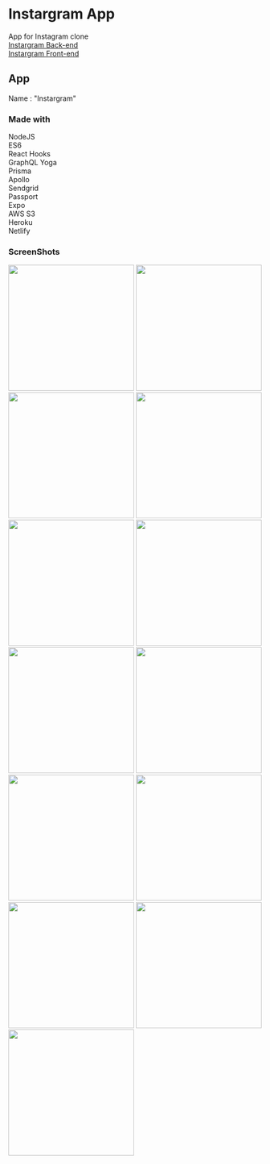 # Instargram App
App for Instagram clone<br>
[Instargram Back-end](https://github.com/danmin20/Instargram-Backend)<br>
[Instargram Front-end](https://github.com/danmin20/Instargram-Frontend)

## App
Name : "Instargram"

### Made with
NodeJS<br>
ES6<br>
React Hooks<br>
GraphQL Yoga<br>
Prisma<br>
Apollo<br>
Sendgrid<br>
Passport<br>
Expo<br>
AWS S3<br>
Heroku<br>
Netlify<br>

### ScreenShots
<div>
<img width="250" src="https://user-images.githubusercontent.com/50590192/73177831-57d6b000-4153-11ea-83bd-e0c3b5a10947.png">
<img width="250" src="https://user-images.githubusercontent.com/50590192/73177855-64f39f00-4153-11ea-8d9a-d8b8d4941c96.png">
<img width="250" src="https://user-images.githubusercontent.com/50590192/73179160-201d3780-4156-11ea-86cf-3ebdbf769322.png">
<img width="250" src="https://user-images.githubusercontent.com/50590192/73178714-2d85f200-4155-11ea-8e2e-51ac72c992a2.png">
<img width="250" src="https://user-images.githubusercontent.com/50590192/73178135-febb4c00-4153-11ea-9dc3-6b1400ade431.png">
<img width="250" src="https://user-images.githubusercontent.com/50590192/73178737-3b3b7780-4155-11ea-982c-9fa6a61c0845.png">
<img width="250" src="https://user-images.githubusercontent.com/50590192/73178158-07138700-4154-11ea-8066-26042d79fbd6.png">
<img width="250" src="https://user-images.githubusercontent.com/50590192/73178180-1561a300-4154-11ea-9f6f-345709f9eb32.png">
<img width="250" src="https://user-images.githubusercontent.com/50590192/73178241-3629f880-4154-11ea-84be-3a0be9423752.png">
<img width="250" src="https://user-images.githubusercontent.com/50590192/73178375-75f0e000-4154-11ea-9416-cc821f9f9c6a.png">
<img width="250" src="https://user-images.githubusercontent.com/50590192/73178267-4215ba80-4154-11ea-89c0-3d9044c7b359.png">
<img width="250" src="https://user-images.githubusercontent.com/50590192/73178300-522d9a00-4154-11ea-9f28-476194f4d2bb.png">
<img width="250" src="https://user-images.githubusercontent.com/50590192/73178343-640f3d00-4154-11ea-88ea-3d480bfebbd5.png">
</div>
